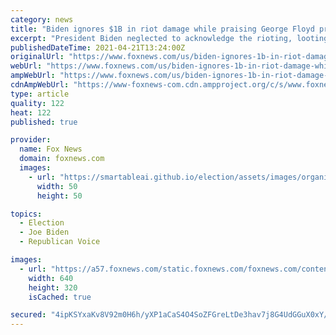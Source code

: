 ```yaml
---
category: news
title: "Biden ignores $1B in riot damage while praising George Floyd protesters after Chauvin conviction"
excerpt: "President Biden neglected to acknowledge the rioting, looting, arson and worse that reportedly caused more than $1 billion in property damage last year as he praised George Floyd protesters Tuesday following Derek Chauvin's conviction on murder charges."
publishedDateTime: 2021-04-21T13:24:00Z
originalUrl: "https://www.foxnews.com/us/biden-ignores-1b-in-riot-damage-while-praising-george-floyd-protesters-after-chauvin-conviction"
webUrl: "https://www.foxnews.com/us/biden-ignores-1b-in-riot-damage-while-praising-george-floyd-protesters-after-chauvin-conviction"
ampWebUrl: "https://www.foxnews.com/us/biden-ignores-1b-in-riot-damage-while-praising-george-floyd-protesters-after-chauvin-conviction.amp"
cdnAmpWebUrl: "https://www-foxnews-com.cdn.ampproject.org/c/s/www.foxnews.com/us/biden-ignores-1b-in-riot-damage-while-praising-george-floyd-protesters-after-chauvin-conviction.amp"
type: article
quality: 122
heat: 122
published: true

provider:
  name: Fox News
  domain: foxnews.com
  images:
    - url: "https://smartableai.github.io/election/assets/images/organizations/foxnews.com-50x50.jpg"
      width: 50
      height: 50

topics:
  - Election
  - Joe Biden
  - Republican Voice

images:
  - url: "https://a57.foxnews.com/static.foxnews.com/foxnews.com/content/uploads/2021/04/640/320/GettyImages-1312682563.jpg?ve=1&tl=1"
    width: 640
    height: 320
    isCached: true

secured: "4ipKSYxaKv8V92m0H6h/yXP1aCaS4O4SoZFGreLtDe3hav7j8G4UdGGuX0xY/vzMoRf+VYewNNFBXS3/PuKhaUDoS/LWv3OPN5fxXUrrunQTGNGZkBPIcVSGLiVt9qQ9D1QTpMY/eSXKZ5uh3JA4TuYRcy3xGDNTb9OZU1jMgtTeZ6BJJR+1tFkveltQs1sFJuefGFl6NIC8T871EWbCnIRZoe7ZfqX/xkZ/O9L6cUNXB0DlrsNKK6bGRpyQUboUXdGg6jTFG8CECtpCanOX0En+zsT3EGbVf6IDOZ4G2ju2hzacDBt9xpM4TWq09mNf3fmZTPTDs5Gk4iXNbB+O04lsvZkH0NphZ1WC+SAkGQU=;0r+Gmzq46xxtYOeZTQ4Tlw=="
---
```


